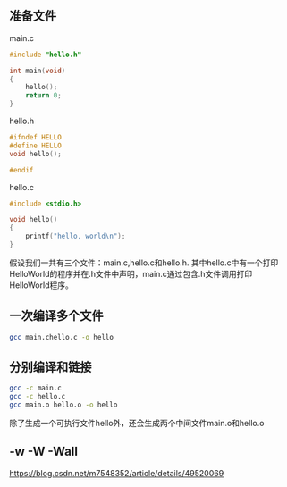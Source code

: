 ## 准备文件

main.c

```c
#include "hello.h"

int main(void)
{
    hello();
    return 0;
}
```

hello.h

```c
#ifndef HELLO
#define HELLO
void hello();

#endif
```

hello.c

```c
#include <stdio.h>

void hello()
{
    printf("hello, world\n");
}
```

假设我们一共有三个文件：main.c,hello.c和hello.h. 其中hello.c中有一个打印HelloWorld的程序并在.h文件中声明，main.c通过包含.h文件调用打印HelloWorld程序。

## 一次编译多个文件

```sh
gcc main.chello.c -o hello
```

## 分别编译和链接

```sh
gcc -c main.c
gcc -c hello.c
gcc main.o hello.o -o hello
```

除了生成一个可执行文件hello外，还会生成两个中间文件main.o和hello.o



## -w -W -Wall

https://blog.csdn.net/m7548352/article/details/49520069